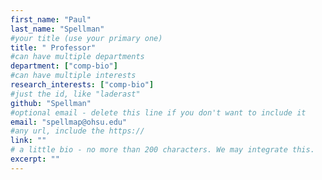 ```yaml
---
first_name: "Paul"      
last_name: "Spellman"  
#your title (use your primary one)
title: " Professor" 
#can have multiple departments
department: ["comp-bio"]   
#can have multiple interests 
research_interests: ["comp-bio"]  
#just the id, like "laderast"
github: "Spellman"
#optional email - delete this line if you don't want to include it
email: "spellmap@ohsu.edu"
#any url, include the https:// 
link: ""   
# a little bio - no more than 200 characters. We may integrate this.
excerpt: "" 
---
```

